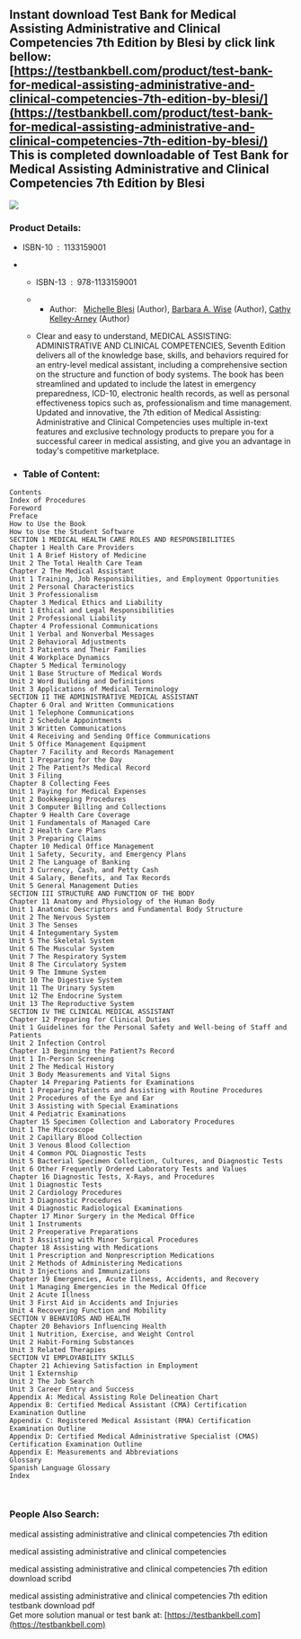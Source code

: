 Instant download **Test Bank for Medical Assisting Administrative and Clinical Competencies 7th Edition by Blesi** by click link bellow:  
[https://testbankbell.com/product/test-bank-for-medical-assisting-administrative-and-clinical-competencies-7th-edition-by-blesi/](https://testbankbell.com/product/test-bank-for-medical-assisting-administrative-and-clinical-competencies-7th-edition-by-blesi/)  
This is completed downloadable of Test Bank for Medical Assisting Administrative and Clinical Competencies 7th Edition by Blesi
-------------------------------------------------------------------------------------------------------------------------------


![](https://testbankbell.com/wp-content/uploads/2023/05/Medical-Assisting-Administrative-and-Clinical-Competencies-7e-Blesi.jpeg)
### Product Details:


* ISBN-10 ‏ : ‎ 1133159001
* * ISBN-13 ‏ : ‎ 978-1133159001
  * * Author:   [Michelle Blesi](https://www.amazon.com/s/ref=dp_byline_sr_book_1?ie=UTF8&field-author=Michelle+Blesi&text=Michelle+Blesi&sort=relevancerank&search-alias=books) (Author), [Barbara A. Wise](https://www.amazon.com/s/ref=dp_byline_sr_book_2?ie=UTF8&field-author=Barbara+A.+Wise&text=Barbara+A.+Wise&sort=relevancerank&search-alias=books) (Author), [Cathy Kelley-Arney](https://www.amazon.com/s/ref=dp_byline_sr_book_3?ie=UTF8&field-author=Cathy+Kelley-Arney&text=Cathy+Kelley-Arney&sort=relevancerank&search-alias=books) (Author)
   
  * Clear and easy to understand, MEDICAL ASSISTING: ADMINISTRATIVE AND CLINICAL COMPETENCIES, Seventh Edition delivers all of the knowledge base, skills, and behaviors required for an entry-level medical assistant, including a comprehensive section on the structure and function of body systems. The book has been streamlined and updated to include the latest in emergency preparedness, ICD-10, electronic health records, as well as personal effectiveness topics such as, professionalism and time management. Updated and innovative, the 7th edition of Medical Assisting: Administrative and Clinical Competencies uses multiple in-text features and exclusive technology products to prepare you for a successful career in medical assisting, and give you an advantage in today's competitive marketplace.
 
* ### Table of Content:


```
Contents
Index of Procedures
Foreword
Preface
How to Use the Book
How to Use the Student Software
SECTION 1 MEDICAL HEALTH CARE ROLES AND RESPONSIBILITIES
Chapter 1 Health Care Providers
Unit 1 A Brief History of Medicine
Unit 2 The Total Health Care Team
Chapter 2 The Medical Assistant
Unit 1 Training, Job Responsibilities, and Employment Opportunities
Unit 2 Personal Characteristics
Unit 3 Professionalism
Chapter 3 Medical Ethics and Liability
Unit 1 Ethical and Legal Responsibilities
Unit 2 Professional Liability
Chapter 4 Professional Communications
Unit 1 Verbal and Nonverbal Messages
Unit 2 Behavioral Adjustments
Unit 3 Patients and Their Families
Unit 4 Workplace Dynamics
Chapter 5 Medical Terminology
Unit 1 Base Structure of Medical Words
Unit 2 Word Building and Definitions
Unit 3 Applications of Medical Terminology
SECTION II THE ADMINISTRATIVE MEDICAL ASSISTANT
Chapter 6 Oral and Written Communications
Unit 1 Telephone Communications
Unit 2 Schedule Appointments
Unit 3 Written Communications
Unit 4 Receiving and Sending Office Communications
Unit 5 Office Management Equipment
Chapter 7 Facility and Records Management
Unit 1 Preparing for the Day
Unit 2 The Patient?s Medical Record
Unit 3 Filing
Chapter 8 Collecting Fees
Unit 1 Paying for Medical Expenses
Unit 2 Bookkeeping Procedures
Unit 3 Computer Billing and Collections
Chapter 9 Health Care Coverage
Unit 1 Fundamentals of Managed Care
Unit 2 Health Care Plans
Unit 3 Preparing Claims
Chapter 10 Medical Office Management
Unit 1 Safety, Security, and Emergency Plans
Unit 2 The Language of Banking
Unit 3 Currency, Cash, and Petty Cash
Unit 4 Salary, Benefits, and Tax Records
Unit 5 General Management Duties
SECTION III STRUCTURE AND FUNCTION OF THE BODY
Chapter 11 Anatomy and Physiology of the Human Body
Unit 1 Anatomic Descriptors and Fundamental Body Structure
Unit 2 The Nervous System
Unit 3 The Senses
Unit 4 Integumentary System
Unit 5 The Skeletal System
Unit 6 The Muscular System
Unit 7 The Respiratory System
Unit 8 The Circulatory System
Unit 9 The Immune System
Unit 10 The Digestive System
Unit 11 The Urinary System
Unit 12 The Endocrine System
Unit 13 The Reproductive System
SECTION IV THE CLINICAL MEDICAL ASSISTANT
Chapter 12 Preparing for Clinical Duties
Unit 1 Guidelines for the Personal Safety and Well-being of Staff and Patients
Unit 2 Infection Control
Chapter 13 Beginning the Patient?s Record
Unit 1 In-Person Screening
Unit 2 The Medical History
Unit 3 Body Measurements and Vital Signs
Chapter 14 Preparing Patients for Examinations
Unit 1 Preparing Patients and Assisting with Routine Procedures
Unit 2 Procedures of the Eye and Ear
Unit 3 Assisting with Special Examinations
Unit 4 Pediatric Examinations
Chapter 15 Specimen Collection and Laboratory Procedures
Unit 1 The Microscope
Unit 2 Capillary Blood Collection
Unit 3 Venous Blood Collection
Unit 4 Common POL Diagnostic Tests
Unit 5 Bacterial Specimen Collection, Cultures, and Diagnostic Tests
Unit 6 Other Frequently Ordered Laboratory Tests and Values
Chapter 16 Diagnostic Tests, X-Rays, and Procedures
Unit 1 Diagnostic Tests
Unit 2 Cardiology Procedures
Unit 3 Diagnostic Procedures
Unit 4 Diagnostic Radiological Examinations
Chapter 17 Minor Surgery in the Medical Office
Unit 1 Instruments
Unit 2 Preoperative Preparations
Unit 3 Assisting with Minor Surgical Procedures
Chapter 18 Assisting with Medications
Unit 1 Prescription and Nonprescription Medications
Unit 2 Methods of Administering Medications
Unit 3 Injections and Immunizations
Chapter 19 Emergencies, Acute Illness, Accidents, and Recovery
Unit 1 Managing Emergencies in the Medical Office
Unit 2 Acute Illness
Unit 3 First Aid in Accidents and Injuries
Unit 4 Recovering Function and Mobility
SECTION V BEHAVIORS AND HEALTH
Chapter 20 Behaviors Influencing Health
Unit 1 Nutrition, Exercise, and Weight Control
Unit 2 Habit-Forming Substances
Unit 3 Related Therapies
SECTION VI EMPLOYABILITY SKILLS
Chapter 21 Achieving Satisfaction in Employment
Unit 1 Externship
Unit 2 The Job Search
Unit 3 Career Entry and Success
Appendix A: Medical Assisting Role Delineation Chart
Appendix B: Certified Medical Assistant (CMA) Certification Examination Outline
Appendix C: Registered Medical Assistant (RMA) Certification Examination Outline
Appendix D: Certified Medical Administrative Specialist (CMAS) Certification Examination Outline
Appendix E: Measurements and Abbreviations
Glossary
Spanish Language Glossary
Index



```

### People Also Search:


medical assisting administrative and clinical competencies 7th edition

medical assisting administrative and clinical competencies

medical assisting administrative and clinical competencies 7th edition download scribd

medical assisting administrative and clinical competencies 7th edition testbank download pdf  
 Get more solution manual or test bank at: [https://testbankbell.com](https://testbankbell.com)

